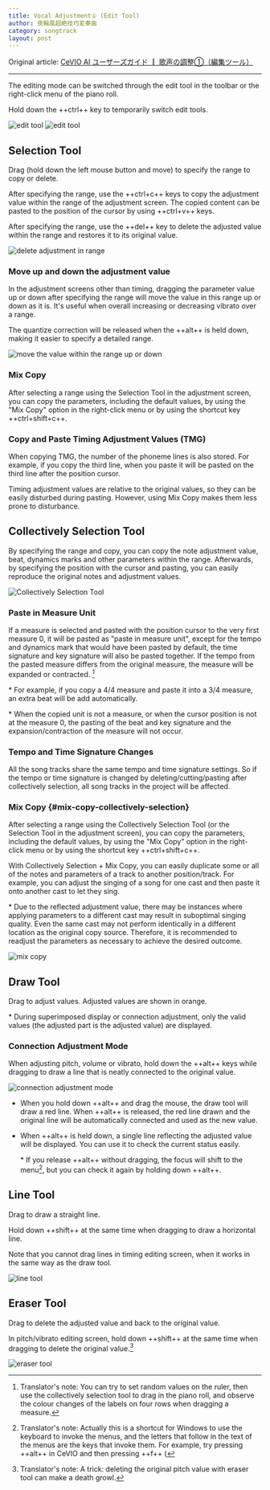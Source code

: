 ```yaml
---
title: Vocal Adjustment① (Edit Tool)
author: 夜輪風超絶技巧変奏曲
category: songtrack
layout: post
---
```

Original article: [CeVIO AI ユーザーズガイド ┃ 歌声の調整①（編集ツール）](https://cevio.jp/guide/cevio_ai/songtrack/song_05/)

---

The editing mode can be switched through the edit tool in the toolbar or the right-click menu of the piano roll.

Hold down the ++ctrl++ key to temporarily switch edit tools.

![edit tool](images/song_05_1.png#only-light)
![edit tool](images/song_05_1_dark.png#only-dark)

## Selection Tool

Drag (hold down the left mouse button and move) to specify the range to copy or delete.

After specifying the range, use the ++ctrl+c++ keys to copy the adjustment value within the range of the adjustment screen. The copied content can be pasted to the position of the cursor by using ++ctrl+v++ keys.

After specifying the range, use the ++del++ key to delete the adjusted value within the range and restores it to its original value.

![delete adjustment in range](images/song_05_2.png)

### Move up and down the adjustment value

In the adjustment screens other than timing, dragging the parameter value up or down after specifying the range will move the value in this range up or down as it is. It's useful when overall increasing or decreasing vibrato over a range.

The quantize correction will be released when the ++alt++ is held down, making it easier to specify a detailed range.

![move the value within the range up or down](images/song_05_3.png)

### Mix Copy

After selecting a range using the Selection Tool in the adjustment screen, you can copy the parameters, including the default values, by using the "Mix Copy" option in the right-click menu or by using the shortcut key ++ctrl+shift+c++.

### Copy and Paste Timing Adjustment Values (TMG)

When copying TMG, the number of the phoneme lines is also stored. For example, if you copy the third line, when you paste it will be pasted on the third line after the position cursor.

Timing adjustment values are relative to the original values, so they can be easily disturbed during pasting. However, using Mix Copy makes them less prone to disturbance.

## Collectively Selection Tool

By specifying the range and copy, you can copy the note adjustment value, beat, dynamics marks and other parameters within the range. Afterwards, by specifying the position with the cursor and pasting, you can easily reproduce the original notes and adjustment values.

![Collectively Selection Tool](images/song_05_4.png)

### Paste in Measure Unit

If a measure is selected and pasted with the position cursor to the very first measure 0, it will be pasted as "paste in measure unit", except for the tempo and dynamics mark that would have been pasted by default, the time signature and key signature will also be pasted together. If the tempo from the pasted measure differs from the original measure, the measure will be expanded or contracted. [^1]

\* For example, if you copy a 4/4 measure and paste it into a 3/4 measure,  an extra beat will be add automatically.

\* When the copied unit is not a measure, or when the cursor position is not at the measure 0, the pasting of the beat and key signature and the expansion/contraction of the measure will not occur.

### Tempo and Time Signature Changes

All the song tracks share the same tempo and time signature settings. So if the tempo or time signature is changed by deleting/cutting/pasting after collectively selection, all song tracks in the project will be affected.

### Mix Copy {#mix-copy-collectively-selection}

After selecting a range using the Collectively Selection Tool (or the Selection Tool in the adjustment screen), you can copy the parameters, including the default values, by using the "Mix Copy" option in the right-click menu or by using the shortcut key ++ctrl+shift+c++.

With Collectively Selection + Mix Copy, you can easily duplicate some or all of the notes and parameters of a track to another position/track. For example, you can adjust the singing of a song for one cast and then paste it onto another cast to let they sing.

\* Due to the reflected adjustment value, there may be instances where applying parameters to a different cast may result in suboptimal singing quality. Even the same cast may not perform identically in a different location as the original copy source. Therefore, it is recommended to readjust the parameters as necessary to achieve the desired outcome.

![mix copy](images/song_02_V8.4.5_mixcopy.png)

## Draw Tool

Drag to adjust values. Adjusted values are shown in orange.

\* During superimposed display or connection adjustment, only the valid values (the adjusted part is the adjusted value) are displayed.

### Connection Adjustment Mode

When adjusting pitch, volume or vibrato, hold down the ++alt++ keys while dragging to draw a line that is neatly connected to the original value.

![connection adjustment mode](images/song_05_5.png)

* When you hold down ++alt++ and drag the mouse, the draw tool will draw a red line. When ++alt++ is released, the red line drawn and the original line will be automatically connected and used as the new value.

* When ++alt++ is held down, a single line reflecting the adjusted value will be displayed. You can use it to check the current status easily.

    \* If you release ++alt++ without dragging, the focus will shift to the menu[^2], but you can check it again by holding down ++alt++.

## Line Tool

Drag to draw a straight line.

Hold down ++shift++ at the same time when dragging to draw a horizontal line.

Note that you cannot drag lines in timing editing screen, when it works in the same way as the draw tool.

![line tool](images/song_05_6.png)

## Eraser Tool

Drag to delete the adjusted value and back to the original value.

In pitch/vibrato editing screen, hold down ++shift++ at the same time when dragging to delete the original value.[^3]

![eraser tool](images/song_05_7.png)

[^1]: Translator's note: You can try to set random values on the ruler, then use the collectively selection tool to drag in the piano roll, and observe the colour changes of the labels on four rows when dragging a measure.
[^2]: Translator's note: Actually this is a shortcut for Windows to use the keyboard to invoke the menus, and the letters that follow in the text of the menus are the keys that invoke them. For example, try pressing ++alt++ in CeVIO and then pressing ++f++ (
[^3]: Translator's note: A trick: deleting the original pitch value with eraser tool can make a death growl.
